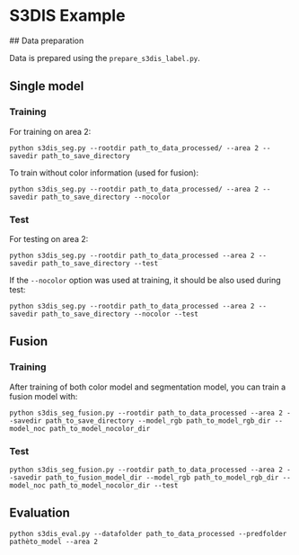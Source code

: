 # S3DIS Example


## Data preparation

Data is prepared using the ```prepare_s3dis_label.py```.

## Single model

### Training

For training on area 2:

```
python s3dis_seg.py --rootdir path_to_data_processed/ --area 2 --savedir path_to_save_directory
```

To train without color information (used for fusion):
```
python s3dis_seg.py --rootdir path_to_data_processed/ --area 2 --savedir path_to_save_directory --nocolor
```

### Test

For testing on area 2:
```
python s3dis_seg.py --rootdir path_to_data_processed --area 2 --savedir path_to_save_directory --test
```
If the ```--nocolor``` option was used at training, it should be also used during test:
```
python s3dis_seg.py --rootdir path_to_data_processed --area 2 --savedir path_to_save_directory --nocolor --test
```

## Fusion

### Training
After training of both color model and segmentation model, you can train a fusion model with:
```
python s3dis_seg_fusion.py --rootdir path_to_data_processed --area 2 --savedir path_to_save_directory --model_rgb path_to_model_rgb_dir --model_noc path_to_model_nocolor_dir
```
### Test
```
python s3dis_seg_fusion.py --rootdir path_to_data_processed --area 2 --savedir path_to_fusion_model_dir --model_rgb path_to_model_rgb_dir --model_noc path_to_model_nocolor_dir --test
```

## Evaluation

```
python s3dis_eval.py --datafolder path_to_data_processed --predfolder pathèto_model --area 2
```